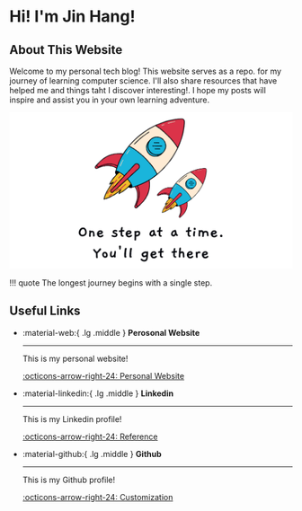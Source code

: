 # Hi! I'm Jin Hang!

## About This Website
Welcome to my personal tech blog! This website serves as a repo. for my journey of learning computer science.  I'll also share resources that have helped me and things taht I discover interesting!. I hope my posts will inspire and assist you in your own learning adventure.

![](img/Rocket.png)

!!! quote
    The longest journey begins with a single step. 


## Useful Links
<div class="grid cards" markdown>

-   :material-web:{ .lg .middle } __Perosonal Website__

    ---

    This is my personal website!

    [:octicons-arrow-right-24: Personal Website](https://jhqiu21.github.io/)

-   :material-linkedin:{ .lg .middle } __Linkedin__

    ---

    This is my Linkedin profile!


    [:octicons-arrow-right-24: Reference](https://www.linkedin.com/in/jinhang-qiu-417509288/)

-   :material-github:{ .lg .middle } __Github__

    ---

    This is my Github profile!

    [:octicons-arrow-right-24: Customization](https://github.com/jhqiu21)
</div>



